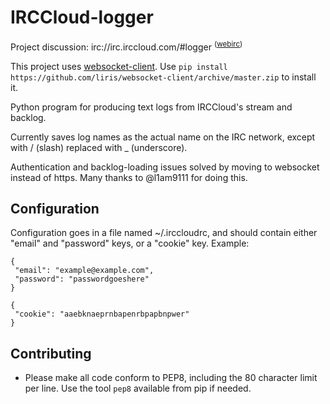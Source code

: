 IRCCloud-logger
==========

Project discussion: irc://irc.irccloud.com/#logger <sup>([webirc](https://kiwiirc.com/client/irc.irccloud.com/?nick=logger|?#logger))</sup>

This project uses [websocket-client](https://github.com/liris/websocket-client). Use `pip install https://github.com/liris/websocket-client/archive/master.zip` to install it.

Python program for producing text logs from IRCCloud's stream and backlog.

Currently saves log names as the actual name on the IRC network, except with / (slash) replaced with _ (underscore).

Authentication and backlog-loading issues solved by moving to websocket instead of https. Many thanks to @l1am9111 for doing this.

Configuration
-------------
Configuration goes in a file named ~/.irccloudrc, and should contain either "email" and "password" keys, or a "cookie" key.
Example:

    {
     "email": "example@example.com",
     "password": "passwordgoeshere"
    }

    {
     "cookie": "aaebknaeprnbapenrbpapbnpwer"
    }

Contributing
------------

* Please make all code conform to PEP8, including the 80 character limit per line. Use the tool `pep8` available from pip if needed.
